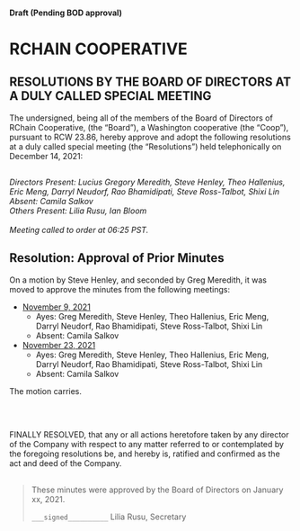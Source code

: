 #### Draft (Pending BOD approval)
<!--Markdown rendering of [2021/12-14/20211214-DocuSign.pdf](/2021/12-14/20211214-DocuSign.pdf)-->

##

# RCHAIN COOPERATIVE

## RESOLUTIONS BY THE BOARD OF DIRECTORS AT A DULY CALLED SPECIAL MEETING
The undersigned, being all of the members of the Board of Directors of RChain Cooperative, (the “Board”), a Washington cooperative (the “Coop”), pursuant to RCW 23.86, hereby approve and adopt the following resolutions at a duly called special meeting (the “Resolutions”) held telephonically on December 14, 2021:

##

*Directors Present: Lucius Gregory Meredith, Steve Henley, Theo Hallenius,  Eric Meng, Darryl Neudorf, Rao Bhamidipati, Steve Ross-Talbot, Shixi Lin* \
*Absent:  Camila Salkov* \
*Others Present:  Lilia Rusu, Ian Bloom* \
\
*Meeting called to order at 06:25 PST.*

##

## Resolution: Approval of Prior Minutes

On a motion by Steve Henley, and seconded by Greg Meredith, it was moved to approve the minutes from the following meetings: 
- [November 9, 2021](https://github.com/rchain/board/tree/master/2021/11-09)
  - Ayes: Greg Meredith, Steve Henley, Theo Hallenius,  Eric Meng, Darryl Neudorf, Rao Bhamidipati, Steve Ross-Talbot, Shixi Lin
  - Absent: Camila Salkov
- [November 23, 2021](https://github.com/rchain/board/tree/master/2021/11-23)
  - Ayes: Greg Meredith, Steve Henley, Theo Hallenius,  Eric Meng, Darryl Neudorf, Rao Bhamidipati, Steve Ross-Talbot, Shixi Lin
  - Absent: Camila Salkov

The motion carries.

<br>

##

FINALLY RESOLVED, that any or all actions heretofore taken by any director of the Company with respect to any matter referred to or contemplated by the foregoing resolutions be, and hereby is, ratified and confirmed as the act and deed of the Company.

##

>These minutes were approved by the Board of Directors on January xx, 2021.
>
> `___signed__________`
> Lilia Rusu, Secretary
